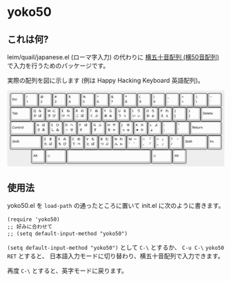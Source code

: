 # yoko50

## これは何?

leim/quail/japanese.el (ローマ字入力) の代わりに [横五十音配列 (横50音配列)](http://jgrammar.life.coocan.jp/ja/tools/imekeys.htm#Yoko50) で入力を行うためのパッケージです。

実際の配列を図に示します
(例は Happy Hacking Keyboard 英語配列)。

![yoko50](img/yoko50.svg)

## 使用法

yoko50.el を `load-path` の通ったところに置いて init.el に次のように書きます。

``` emacs-lisp
(require 'yoko50)
;; 好みに合わせて
;; (setq default-input-method "yoko50")
```

`(setq default-input-method "yoko50")` として `C-\` とするか、
`C-u C-\` `yoko50` `RET` とすると、
日本語入力モードに切り替わり、横五十音配列で入力できます。

再度 `C-\` とすると、英字モードに戻ります。
